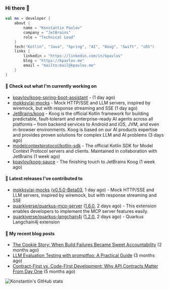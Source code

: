 
### Hi there 👋

```kotlin
val me = developer {
    about {
        name = "Konstantin Pavlov"
        company = "JetBrains"
        role = "Technical Lead"
    }
    tech("Kotlin", "Java", "Spring", "AI", "Koog", "Swift", "iOS")
    links {
        linkedin = "https://linkedin.com/in/kpavlov"
        blog = "https://kpavlov.me"
        email = "mailto:mail@kpavlov.me"
    }
}
```

#### 👷 Check out what I'm currently working on

- [kpavlov/koog-spring-boot-assistant](https://github.com/kpavlov/koog-spring-boot-assistant) -  (1 day ago)
- [mokksy/ai-mocks](https://github.com/mokksy/ai-mocks) - Mock HTTP/SSE and LLM servers, inspired by wiremock, but with response streaming and SSE (1 day ago)
- [JetBrains/koog](https://github.com/JetBrains/koog) - Koog is the official Kotlin framework for building predictable, fault-tolerant and enterprise-ready AI agents across all platforms – from backend services to Android and iOS, JVM, and even in-browser environments. Koog is based on our AI products expertise and provides proven solutions for complex LLM and AI problems (3 days ago)
- [modelcontextprotocol/kotlin-sdk](https://github.com/modelcontextprotocol/kotlin-sdk) - The official Kotlin SDK for Model Context Protocol servers and clients. Maintained in collaboration with JetBrains (1 week ago)
- [kpavlov/koog-sauce](https://github.com/kpavlov/koog-sauce) - The finishing touch to JetBrains Koog (1 week ago)

#### 🔭 Latest releases I've contributed to

- [mokksy/ai-mocks](https://github.com/mokksy/ai-mocks) ([v0.5.0-Beta03](https://github.com/mokksy/ai-mocks/releases/tag/v0.5.0-Beta03), 1 day ago) - Mock HTTP/SSE and LLM servers, inspired by wiremock, but with response streaming and SSE
- [quarkiverse/quarkus-mcp-server](https://github.com/quarkiverse/quarkus-mcp-server) ([1.6.0](https://github.com/quarkiverse/quarkus-mcp-server/releases/tag/1.6.0), 2 days ago) - This extension enables developers to implement the MCP server features easily.
- [quarkiverse/quarkus-langchain4j](https://github.com/quarkiverse/quarkus-langchain4j) ([1.2.0](https://github.com/quarkiverse/quarkus-langchain4j/releases/tag/1.2.0), 2 days ago) - Quarkus Langchain4j extension

#### 📜 My recent blog posts

- [The Cookie Story: When Build Failures Became Sweet Accountability](https://kpavlov.me/blog/the-cookie-story/) (2 months ago)
- [LLM Evaluation Testing with promptfoo: A Practical Guide](https://kpavlov.me/blog/llm-evaluation-testing-with-promptfoo-a-practical-guide/) (3 months ago)
- [Contract-First vs. Code-First Development: Why API Contracts Matter From Day One](https://kpavlov.me/blog/contract-first-vs-contract-last/) (5 months ago)

![Konstantin's GitHub stats](https://github-readme-stats.vercel.app/api?username=kpavlov&show_icons=true&include_all_commits=true)
